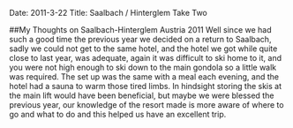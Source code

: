 Date: 2011-3-22
Title: Saalbach / Hinterglem Take Two

##My Thoughts on Saalbach-Hinterglem Austria 2011
Well since we had such a good time the previous year we decided on a return to Saalbach, sadly we could not get to the same hotel, and the hotel we got while quite close to last year, was adequate, again it was difficult to ski home to it, and you were not high enough to ski down to the main gondola so a little walk was required. The set up was the same with a meal each evening, and the hotel had a sauna to warm those tired limbs. In hindsight storing the skis at the main lift would have been beneficial, but maybe we were blessed the previous year, our knowledge of the resort made is more aware of where to go and what to do and this helped us have an excellent trip.
